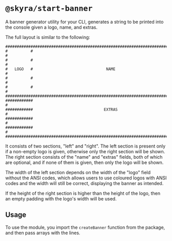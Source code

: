 # `@skyra/start-banner`

A banner generator utility for your CLI, generates a string to be printed into the console given a logo, name, and extras.

The full layout is similar to the following:

```
################################################################################
#          #                                                                   #
#          #                                                                   #
#   LOGO   #                                NAME                               #
#          #                                                                   #
#          #                                                                   #
################################################################################
############                                                                   #
############                               EXTRAS                              #
############                                                                   #
############                                                                   #
################################################################################
```

It consists of two sections, "left" and "right". The left section is present only if a non-empty logo is given, otherwise only the right section will be shown. The right section consists of the "name" and "extras" fields, both of which are optional, and if none of them is given, then only the logo will be shown.

The width of the left section depends on the width of the "logo" field without the ANSI codes, which allows users to use coloured logos with ANSI codes and the width will still be correct, displaying the banner as intended.

If the height of the right section is higher than the height of the logo, then an empty padding with the logo's width will be used.

## Usage

To use the module, you import the `createBanner` function from the package, and then pass arrays with the lines.
